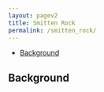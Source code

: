 ```yaml
---
layout: pagev2
title: Smitten Rock
permalink: /smitten_rock/
---
```

- [Background](#background)

## Background

